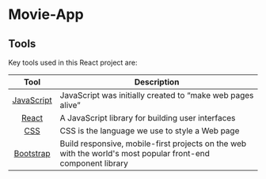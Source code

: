 # Movie-App

## Tools
Key tools used in this React project are:

| Tool             | Description   |
| :-------------:|--------------|
| [JavaScript](https://javascript.info/intro) | JavaScript was initially created to “make web pages alive” |
| [React](https://facebook.github.io/react/index.html) | A JavaScript library for building user interfaces |
| [CSS](https://www.w3schools.com/css/css_intro.asp) | CSS is the language we use to style a Web page |
| [Bootstrap](https://getbootstrap.com/) | Build responsive, mobile-first projects on the web with the world's most popular front-end component library |
